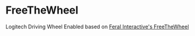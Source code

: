 FreeTheWheel
============

Logitech Driving Wheel Enabled based on [Feral Interactive's FreeTheWheel](http://support.feralinteractive.com/en/faqs/free_the_wheel/)
